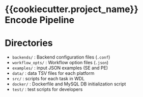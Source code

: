 {{cookiecutter.project_name}} Encode Pipeline
=============================================

# Directories

* `backends/` : Backend configuration files (`.conf`)
* `workflow_opts/` : Workflow option files (`.json`)
* `examples/` : input JSON examples (SE and PE)
* `data/` : data TSV files for each platform
* `src/` : scripts for each task in WDL
* `docker/` : Dockerfile and MySQL DB initialization script
* `test/` : test scripts for developers
